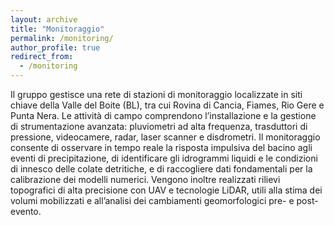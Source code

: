 ```yaml
---
layout: archive
title: "Monitoraggio"
permalink: /monitoring/
author_profile: true
redirect_from:
  - /monitoring
---
```


Il gruppo gestisce una rete di stazioni di monitoraggio localizzate in siti chiave della Valle del Boite (BL), tra cui Rovina di Cancia, Fiames, Rio Gere e Punta Nera. Le attività di campo comprendono l’installazione e la gestione di strumentazione avanzata: pluviometri ad alta frequenza, trasduttori di pressione, videocamere, radar, laser scanner e disdrometri.
Il monitoraggio consente di osservare in tempo reale la risposta impulsiva del bacino agli eventi di precipitazione, di identificare gli idrogrammi liquidi e le condizioni di innesco delle colate detritiche, e di raccogliere dati fondamentali per la calibrazione dei modelli numerici.
Vengono inoltre realizzati rilievi topografici di alta precisione con UAV e tecnologie LiDAR, utili alla stima dei volumi mobilizzati e all’analisi dei cambiamenti geomorfologici pre- e post-evento.
